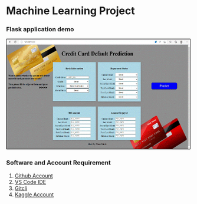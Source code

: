 # Machine Learning Project

### Flask application demo

<img src="app/static/app_demo.gif" width="500" height="300"> 

### Software and Account Requirement


1. [Github Account](https://github.com/) 
2. [VS Code IDE](https://code.visualstudio.com/Download)
3. [Gitcli](https://git-scm.com/downloads)
4. [Kaggle Account](https://www.kaggle.com)
